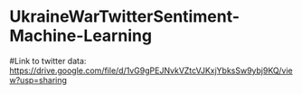 # UkraineWarTwitterSentiment-Machine-Learning
#Link to twitter data:
https://drive.google.com/file/d/1vG9gPEJNvkVZtcVJKxjYbksSw9ybj9KQ/view?usp=sharing
